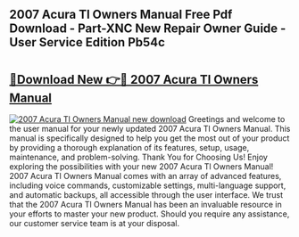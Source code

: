 ## 2007 Acura Tl Owners Manual Free Pdf Download - Part-XNC New Repair Owner Guide - User Service Edition Pb54c

# <h2><a href="http://bc11672.oget.top/?id=2007+Acura+Tl+Owners+Manual">🔗Download New 👉🔴 2007 Acura Tl Owners Manual</a></h2>

[![2007 Acura Tl Owners Manual new download](https://i.imgur.com/5g1atiW.png)](http://bc11672.oget.top/?id=2007+Acura+Tl+Owners+Manual)
Greetings and welcome to the user manual for your newly updated 2007 Acura Tl Owners Manual. This manual is specifically designed to help you get the most out of your product by providing a thorough explanation of its features, setup, usage, maintenance, and problem-solving. Thank You for Choosing Us! Enjoy exploring the possibilities with your new 2007 Acura Tl Owners Manual! 2007 Acura Tl Owners Manual comes with an array of advanced features, including voice commands, customizable settings, multi-language support, and automatic backups, all accessible through the user interface. We trust that the 2007 Acura Tl Owners Manual has been an invaluable resource in your efforts to master your new product. Should you require any assistance, our customer service team is at your disposal.
